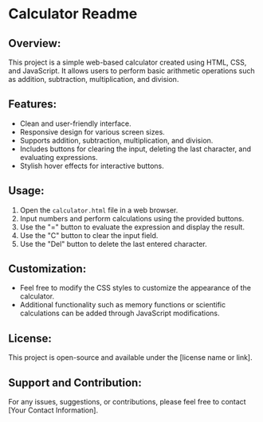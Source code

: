 # Calculator Readme

## Overview:
This project is a simple web-based calculator created using HTML, CSS, and JavaScript. It allows users to perform basic arithmetic operations such as addition, subtraction, multiplication, and division.

## Features:
- Clean and user-friendly interface.
- Responsive design for various screen sizes.
- Supports addition, subtraction, multiplication, and division.
- Includes buttons for clearing the input, deleting the last character, and evaluating expressions.
- Stylish hover effects for interactive buttons.

## Usage:
1. Open the `calculator.html` file in a web browser.
2. Input numbers and perform calculations using the provided buttons.
3. Use the "=" button to evaluate the expression and display the result.
4. Use the "C" button to clear the input field.
5. Use the "Del" button to delete the last entered character.

## Customization:
- Feel free to modify the CSS styles to customize the appearance of the calculator.
- Additional functionality such as memory functions or scientific calculations can be added through JavaScript modifications.

## License:
This project is open-source and available under the [license name or link]. 

## Support and Contribution:
For any issues, suggestions, or contributions, please feel free to contact [Your Contact Information].
